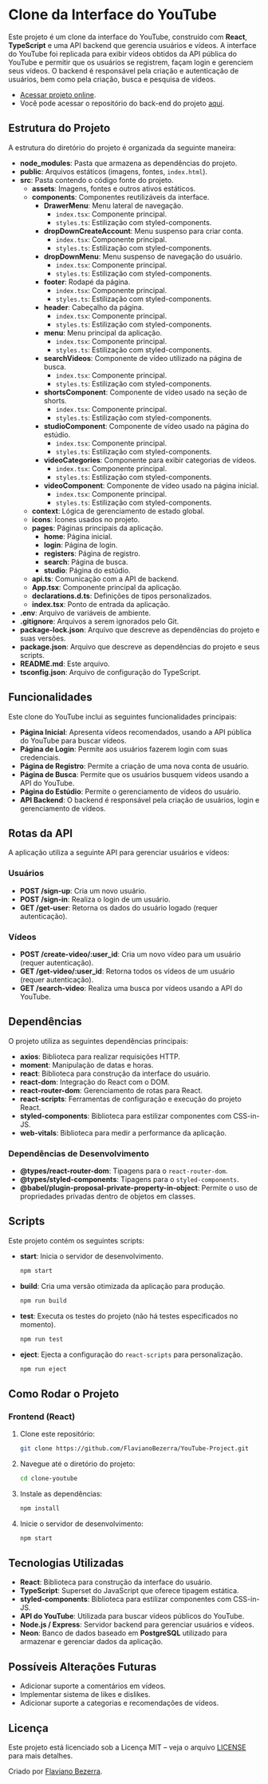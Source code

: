 # Clone da Interface do YouTube

Este projeto é um clone da interface do YouTube, construído com **React**, **TypeScript** e uma API backend que gerencia usuários e vídeos. A interface do YouTube foi replicada para exibir vídeos obtidos da API pública do YouTube e permitir que os usuários se registrem, façam login e gerenciem seus vídeos. O backend é responsável pela criação e autenticação de usuários, bem como pela criação, busca e pesquisa de vídeos.
- [Acessar projeto online](https://you-tube-project-kappa.vercel.app/).
- Você pode acessar o repositório do back-end do projeto [aqui](https://github.com/FlavianoBezerra/API-YouTube.git).

## Estrutura do Projeto

A estrutura do diretório do projeto é organizada da seguinte maneira:

- **node_modules**: Pasta que armazena as dependências do projeto.  
- **public**: Arquivos estáticos (imagens, fontes, `index.html`).  
- **src**: Pasta contendo o código fonte do projeto.  
  - **assets**: Imagens, fontes e outros ativos estáticos.  
  - **components**: Componentes reutilizáveis da interface.  
    - **DrawerMenu**: Menu lateral de navegação.
      - `index.tsx`: Componente principal.
      - `styles.ts`: Estilização com styled-components.
    - **dropDownCreateAccount**: Menu suspenso para criar conta.
      - `index.tsx`: Componente principal.
      - `styles.ts`: Estilização com styled-components.
    - **dropDownMenu**: Menu suspenso de navegação do usuário.
      - `index.tsx`: Componente principal.
      - `styles.ts`: Estilização com styled-components.
    - **footer**: Rodapé da página.
      - `index.tsx`: Componente principal.
      - `styles.ts`: Estilização com styled-components.
    - **header**: Cabeçalho da página.
      - `index.tsx`: Componente principal.
      - `styles.ts`: Estilização com styled-components.
    - **menu**: Menu principal da aplicação.
      - `index.tsx`: Componente principal.
      - `styles.ts`: Estilização com styled-components.
    - **searchVideos**: Componente de vídeo utilizado na página de busca.
      - `index.tsx`: Componente principal.
      - `styles.ts`: Estilização com styled-components.
    - **shortsComponent**: Componente de vídeo usado na seção de shorts.
      - `index.tsx`: Componente principal.
      - `styles.ts`: Estilização com styled-components.
    - **studioComponent**: Componente de vídeo usado na página do estúdio.
      - `index.tsx`: Componente principal.
      - `styles.ts`: Estilização com styled-components.
    - **videoCategories**: Componente para exibir categorias de vídeos.
      - `index.tsx`: Componente principal.
      - `styles.ts`: Estilização com styled-components.
    - **videoComponent**: Componente de vídeo usado na página inicial.
      - `index.tsx`: Componente principal.
      - `styles.ts`: Estilização com styled-components.
  - **context**: Lógica de gerenciamento de estado global.  
  - **icons**: Ícones usados no projeto.  
  - **pages**: Páginas principais da aplicação.  
    - **home**: Página inicial.
    - **login**: Página de login.
    - **registers**: Página de registro.
    - **search**: Página de busca.
    - **studio**: Página do estúdio.
  - **api.ts**: Comunicação com a API de backend.  
  - **App.tsx**: Componente principal da aplicação.  
  - **declarations.d.ts**: Definições de tipos personalizados.  
  - **index.tsx**: Ponto de entrada da aplicação.  
- **.env**: Arquivo de variáveis de ambiente.  
- **.gitignore**: Arquivos a serem ignorados pelo Git.  
- **package-lock.json**: Arquivo que descreve as dependências do projeto e suas versões.  
- **package.json**: Arquivo que descreve as dependências do projeto e seus scripts.  
- **README.md**: Este arquivo.  
- **tsconfig.json**: Arquivo de configuração do TypeScript.

## Funcionalidades

Este clone do YouTube inclui as seguintes funcionalidades principais:

- **Página Inicial**: Apresenta vídeos recomendados, usando a API pública do YouTube para buscar vídeos.
- **Página de Login**: Permite aos usuários fazerem login com suas credenciais.
- **Página de Registro**: Permite a criação de uma nova conta de usuário.
- **Página de Busca**: Permite que os usuários busquem vídeos usando a API do YouTube.
- **Página do Estúdio**: Permite o gerenciamento de vídeos do usuário.
- **API Backend**: O backend é responsável pela criação de usuários, login e gerenciamento de vídeos.

## Rotas da API

A aplicação utiliza a seguinte API para gerenciar usuários e vídeos:

### **Usuários**

- **POST /sign-up**: Cria um novo usuário.
- **POST /sign-in**: Realiza o login de um usuário.
- **GET /get-user**: Retorna os dados do usuário logado (requer autenticação).

### **Vídeos**

- **POST /create-video/:user_id**: Cria um novo vídeo para um usuário (requer autenticação).
- **GET /get-video/:user_id**: Retorna todos os vídeos de um usuário (requer autenticação).
- **GET /search-video**: Realiza uma busca por vídeos usando a API do YouTube.

## Dependências

O projeto utiliza as seguintes dependências principais:

- **axios**: Biblioteca para realizar requisições HTTP.
- **moment**: Manipulação de datas e horas.
- **react**: Biblioteca para construção da interface do usuário.
- **react-dom**: Integração do React com o DOM.
- **react-router-dom**: Gerenciamento de rotas para React.
- **react-scripts**: Ferramentas de configuração e execução do projeto React.
- **styled-components**: Biblioteca para estilizar componentes com CSS-in-JS.
- **web-vitals**: Biblioteca para medir a performance da aplicação.

### Dependências de Desenvolvimento

- **@types/react-router-dom**: Tipagens para o `react-router-dom`.
- **@types/styled-components**: Tipagens para o `styled-components`.
- **@babel/plugin-proposal-private-property-in-object**: Permite o uso de propriedades privadas dentro de objetos em classes.

## Scripts

Este projeto contém os seguintes scripts:

- **start**: Inicia o servidor de desenvolvimento.
  
    ```bash
    npm start
    ```

- **build**: Cria uma versão otimizada da aplicação para produção.

    ```bash
    npm run build
    ```

- **test**: Executa os testes do projeto (não há testes especificados no momento).

    ```bash
    npm run test
    ```

- **eject**: Ejecta a configuração do `react-scripts` para personalização.

    ```bash
    npm run eject
    ```

## Como Rodar o Projeto

### Frontend (React)

1. Clone este repositório:

    ```bash
    git clone https://github.com/FlavianoBezerra/YouTube-Project.git
    ```

2. Navegue até o diretório do projeto:

    ```bash
    cd clone-youtube
    ```

3. Instale as dependências:

    ```bash
    npm install
    ```

4. Inicie o servidor de desenvolvimento:

    ```bash
    npm start
    ```

## Tecnologias Utilizadas

- **React**: Biblioteca para construção da interface do usuário.
- **TypeScript**: Superset do JavaScript que oferece tipagem estática.
- **styled-components**: Biblioteca para estilizar componentes com CSS-in-JS.
- **API do YouTube**: Utilizada para buscar vídeos públicos do YouTube.
- **Node.js / Express**: Servidor backend para gerenciar usuários e vídeos.
- **Neon**: Banco de dados baseado em **PostgreSQL** utilizado para armazenar e gerenciar dados da aplicação.

## Possíveis Alterações Futuras

- Adicionar suporte a comentários em vídeos.
- Implementar sistema de likes e dislikes.
- Adicionar suporte a categorias e recomendações de vídeos.

## Licença

Este projeto está licenciado sob a Licença MIT – veja o arquivo [LICENSE](LICENSE) para mais detalhes.

Criado por [Flaviano Bezerra](https://www.linkedin.com/in/flaviano-bezerra-5203bb333).
